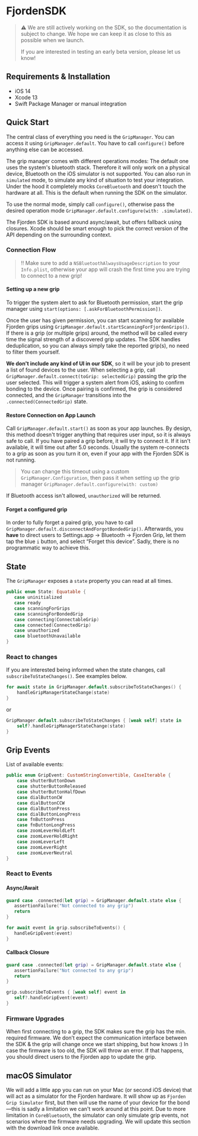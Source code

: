# FjordenSDK

> ⚠️ We are still actively working on the SDK, so the documentation is subject to change. We hope we can keep it as close to this as possible when we launch.
>
> If you are interested in testing an early beta version, please let us know!

## Requirements & Installation

- iOS 14
- Xcode 13
- Swift Package Manager or manual integration

## Quick Start

The central class of everything you need is the `GripManager`. You can access it using `GripManager.default`. You have to call `configure()` before anything else can be accessed.

The grip manager comes with different operations modes: The default one uses the system's bluetooth stack. Therefore it will only work on a physical device, Bluetooth on the iOS simulator is not supported. You can also run in `simulated` mode, to simulate any kind of situation to test your integration. Under the hood it completely mocks `CoreBluetooth` and doesn't touch the hardware at all. This is the default when running the SDK on the simulator.

To use the normal mode, simply call `configure()`, otherwise pass the desired operation mode `GripManager.default.configure(with: .simulated)`.

The Fjorden SDK is based around async/await, but offers fallback using closures. Xcode should be smart enough to pick the correct version of the API depending on the surrounding context.

### Connection Flow

> ‼️ Make sure to add a `NSBluetoothAlwaysUsageDescription` to your `Info.plist`, otherwise your app will crash the first time you are trying to connect to a new grip!

#### Setting up a new grip

To trigger the system alert to ask for Bluetooth permission, start the grip manager using `start(options: [.askForBluetoothPermission])`.

Once the user has given permission, you can start scanning for available Fjorden grips using `GripManager.default.startScanningForFjordenGrips()`. If there is a grip (or multiple grips) around, the method will be called every time the signal strength of a discovered grip updates. The SDK handles deduplication, so you can always simply take the reported grip(s), no need to filter them yourself.

**We don't include any kind of UI in our SDK**, so it will be your job to present a list of found devices to the user. When selecting a grip, call `GripManager.default.connect(toGrip: selectedGrip)` passing the grip the user selected. This will trigger a system alert from iOS, asking to confirm bonding to the device. Once pairing is confirmed, the grip is considered connected, and the `GripManager` transitions into the `.connected(ConnectedGrip)` state.

#### Restore Connection on App Launch

Call `GripManager.default.start()` as soon as your app launches. By design, this method doesn't trigger anything that requires user input, so it is always safe to call. If you have paired a grip before, it will try to connect it. If it isn't available, it will time out after 5.0 seconds. Usually the system re-connects to a grip as soon as you turn it on, even if your app with the Fjorden SDK is not running.

> You can change this timeout using a custom `GripManager.Configuration`, then pass it when setting up the grip manager `GripManager.default.configure(with: custom)`

If Bluetooth access isn't allowed, `unauthorized` will be returned.

#### Forget a configured grip

In order to fully forget a paired grip, you have to call `GripManager.default.disconnectAndForgotBondedGrip()`. Afterwards, you **have** to direct users to Settings.app -> Bluetooth -> Fjorden Grip, let them tap the blue `i` button, and select “Forget this device”. Sadly, there is no programmatic way to achieve this.

## State

The `GripManager` exposes a `state` property you can read at all times.

```swift
public enum State: Equatable {
   case uninitialized
   case ready
   case scanningForGrips
   case scanningForBondedGrip
   case connecting(ConnectableGrip)
   case connected(ConnectedGrip)
   case unauthorized
   case bluetoothUnavailable
}
```

### React to changes

If you are interested being informed when the state changes, call `subscribeToStateChanges()`. See examples below.

```swift
for await state in GripManager.default.subscribeToStateChanges() {
    handleGripManagerStateChange(state)
}
```

or

```swift
GripManager.default.subscribeToStateChanges { [weak self] state in
    self?.handleGripManagerStateChange(state)
}
```

## Grip Events

List of available events:

```swift
public enum GripEvent: CustomStringConvertible, CaseIterable {
	case shutterButtonDown
	case shutterButtonReleased
	case shutterButtonHalfDown
	case dialButtonCW
	case dialButtonCCW
	case dialButtonPress
	case dialButtonLongPress
	case fnButtonPress
	case fnButtonLongPress
	case zoomLeverHoldLeft
	case zoomLeverHoldRight
	case zoomLeverLeft
	case zoomLeverRight
	case zoomLeverNeutral
}
```

### React to Events

#### Async/Await

```swift
guard case .connected(let grip) = GripManager.default.state else {
   assertionFailure("Not connected to any grip")
   return
}

for await event in grip.subscribeToEvents() {
   handleGripEvent(event)
}
```

#### Callback Closure

```swift
guard case .connected(let grip) = GripManager.default.state else {
   assertionFailure("Not connected to any grip")
   return
}

grip.subscribeToEvents { [weak self] event in
   self?.handleGripEvent(event)
}
```

### Firmware Upgrades

When first connecting to a grip, the SDK makes sure the grip has the min. required firmware. We don’t expect the communication interface between the SDK & the grip will change once we start shipping, but how knows :) In case the firmware is too old, the SDK will throw an error. If that happens, you should direct users to the Fjorden app to update the grip.

## macOS Simulator

We will add a little app you can run on your Mac (or second iOS device) that will act as a simulator for the Fjorden hardware. It will show up as `Fjorden Grip Simulator` first, but then will use the name of your device for the bond—this is sadly a limitation we can't work around at this point. Due to more limitation in `CoreBluetooth`, the simulator can only simulate grip events, not scenarios where the firmware needs upgrading. We will update this section with the download link once available.
